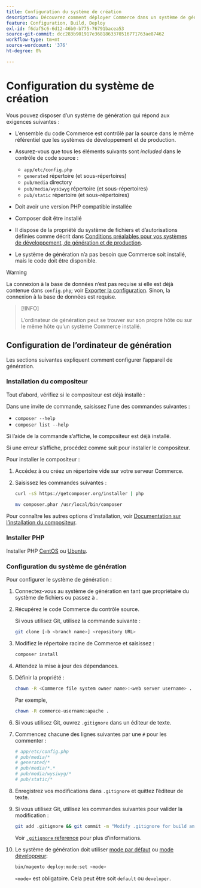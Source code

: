 ```yaml
---
title: Configuration du système de création
description: Découvrez comment déployer Commerce dans un système de génération.
feature: Configuration, Build, Deploy
exl-id: f6daf5c6-6d12-46b0-b775-76791bacea53
source-git-commit: dcc283b901917e3681863370516771763ae87462
workflow-type: tm+mt
source-wordcount: '376'
ht-degree: 0%

---
```


# Configuration du système de création

Vous pouvez disposer d’un système de génération qui répond aux exigences suivantes :

- L’ensemble du code Commerce est contrôlé par la source dans le même référentiel que les systèmes de développement et de production.
- Assurez-vous que tous les éléments suivants sont _included_ dans le contrôle de code source :

   - `app/etc/config.php`
   - `generated` répertoire (et sous-répertoires)
   - `pub/media` directory
   - `pub/media/wysiwyg` répertoire (et sous-répertoires)
   - `pub/static` répertoire (et sous-répertoires)

- Doit avoir une version PHP compatible installée
- Composer doit être installé
- Il dispose de la propriété du système de fichiers et d’autorisations définies comme décrit dans [Conditions préalables pour vos systèmes de développement, de génération et de production](../deployment/technical-details.md).
- Le système de génération n’a pas besoin que Commerce soit installé, mais le code doit être disponible.

>[!WARNING]
>
>La connexion à la base de données n’est pas requise si elle est déjà contenue dans `config.php`; voir [Exporter la configuration](../cli/export-configuration.md). Sinon, la connexion à la base de données est requise.

>[!INFO]
>
>L’ordinateur de génération peut se trouver sur son propre hôte ou sur le même hôte qu’un système Commerce installé.

## Configuration de l’ordinateur de génération

Les sections suivantes expliquent comment configurer l’appareil de génération.

### Installation du compositeur

Tout d’abord, vérifiez si le compositeur est déjà installé :

Dans une invite de commande, saisissez l’une des commandes suivantes :

- `composer --help`
- `composer list --help`

Si l’aide de la commande s’affiche, le compositeur est déjà installé.

Si une erreur s’affiche, procédez comme suit pour installer le compositeur.

Pour installer le compositeur :

1. Accédez à ou créez un répertoire vide sur votre serveur Commerce.

1. Saisissez les commandes suivantes :

   ```bash
   curl -sS https://getcomposer.org/installer | php
   ```

   ```bash
   mv composer.phar /usr/local/bin/composer
   ```

Pour connaître les autres options d’installation, voir [Documentation sur l’installation du compositeur][composer].

### Installer PHP

Installer PHP [CentOS] ou [Ubuntu].

### Configuration du système de génération

Pour configurer le système de génération :

1. Connectez-vous au système de génération en tant que propriétaire du système de fichiers ou passez à .
1. Récupérez le code Commerce du contrôle source.

   Si vous utilisez Git, utilisez la commande suivante :

   ```bash
   git clone [-b <branch name>] <repository URL>
   ```

1. Modifiez le répertoire racine de Commerce et saisissez :

   ```bash
   composer install
   ```

1. Attendez la mise à jour des dépendances.
1. Définir la propriété :

   ```bash
   chown -R <Commerce file system owner name>:<web server username> .
   ```

   Par exemple,

   ```bash
   chown -R commerce-username:apache .
   ```

1. Si vous utilisez Git, ouvrez `.gitignore` dans un éditeur de texte.
1. Commencez chacune des lignes suivantes par une `#` pour les commenter :

   ```conf
   # app/etc/config.php
   # pub/media/*
   # generated/*
   # pub/media/*.*
   # pub/media/wysiwyg/*
   # pub/static/*
   ```

1. Enregistrez vos modifications dans `.gitignore` et quittez l’éditeur de texte.
1. Si vous utilisez Git, utilisez les commandes suivantes pour valider la modification :

   ```bash
   git add .gitignore && git commit -m "Modify .gitignore for build and production"
   ```

   Voir [`.gitignore` reference](../reference/config-reference-gitignore.md) pour plus d’informations.

1. Le système de génération doit utiliser [mode par défaut](../bootstrap/application-modes.md#default-mode) ou [mode développeur](../bootstrap/application-modes.md#developer-mode):

   ```bash
   bin/magento deploy:mode:set <mode>
   ```

   `<mode>` est obligatoire. Cela peut être soit `default` ou `developer`.

<!-- Link Definitions -->

[CentOS]: https://wiki.centos.org/HowTos/php7
[composer]: https://getcomposer.org/download/
[Ubuntu]: https://help.ubuntu.com/lts/serverguide/php.html
